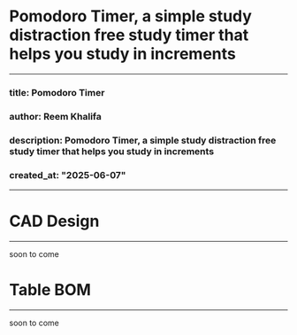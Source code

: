 # Pomodoro Timer, a simple study distraction free study timer that helps you study in increments 
--- 
### title: Pomodoro Timer  
### author: Reem Khalifa  
### description: Pomodoro Timer, a simple study distraction free study timer that helps you study in increments  
### created_at: "2025-06-07"
---
# CAD Design
---
soon to come

# Table BOM
--- 
soon to come

